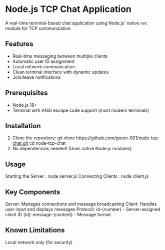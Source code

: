 # Node.js TCP Chat Application

A real-time terminal-based chat application using Node.js' native `net` module for TCP communication.

## Features

- Real-time messaging between multiple clients
- Automatic user ID assignment
- Local network communication
- Clean terminal interface with dynamic updates
- Join/leave notifications

## Prerequisites

- Node.js 18+
- Terminal with ANSI escape code support (most modern terminals)

## Installation

1. Clone the repository:
   git clone https://github.com/green-001/node-tcp-chat.git
   cd node-tcp-chat
2. No dependencies needed! (Uses native Node.js modules)
   
## Usage

Starting the Server : node server.js
Connecting Clients : node client.js

## Key Components

Server: Manages connections and message broadcasting
Client: Handles user input and displays messages
Protocol:
id-{number} - Server-assigned client ID
{id}-message-{content} - Message format

## Known Limitations

Local network only (for security)
